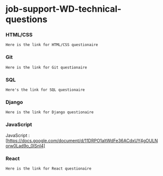 # job-support-WD-technical-questions

### HTML/CSS
```
Here is the link for HTML/CSS questionaire
```
### Git
```
Here is the link for Git questionaire
```
### SQL
```
Here's the link for SQL questionaire 
```
### Django
```
Here is the link for Django questionaire
```
### JavaScript

JavaScript : [https://docs.google.com/document/d/11DRPO1altWdFe36ACdxUY4gOULNorw0Lad9o_0lSnI4]

### React
```
Here is the link for React questionaire
```

